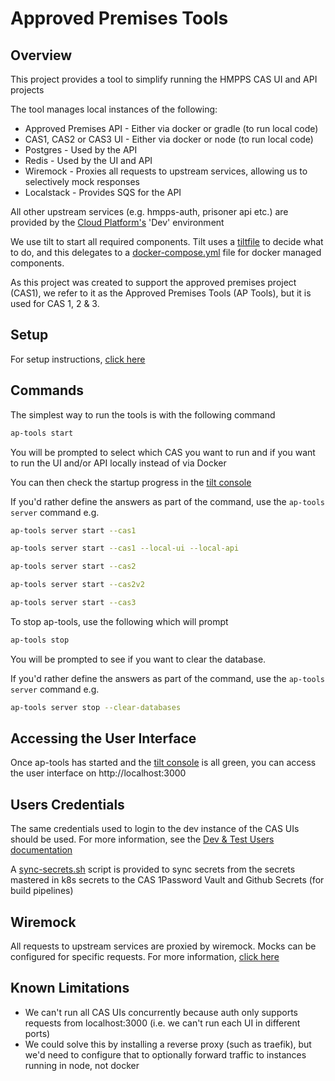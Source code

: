 # Approved Premises Tools

## Overview

This project provides a tool to simplify running the HMPPS CAS UI and API projects

The tool manages local instances of the following:

* Approved Premises API - Either via docker or gradle (to run local code)
* CAS1, CAS2 or CAS3 UI - Either via docker or node (to run local code)
* Postgres - Used by the API
* Redis - Used by the UI and API
* Wiremock - Proxies all requests to upstream services, allowing us to selectively mock responses
* Localstack - Provides SQS for the API

All other upstream services (e.g. hmpps-auth, prisoner api etc.) are provided by the [Cloud Platform's](https://user-guide.cloud-platform.service.justice.gov.uk/) 'Dev' environment

We use tilt to start all required components. Tilt uses a [tiltfile](tilefile) to decide what to do, and this delegates to a [docker-compose.yml](docker-compose.yml) file for docker managed components.

As this project was created to support the approved premises project (CAS1), we refer to it as the Approved Premises Tools (AP Tools), but it is used for CAS 1, 2 & 3.

## Setup

For setup instructions, [click here](SETUP.md)

## Commands

The simplest way to run the tools is with the following command

```bash
ap-tools start
```

You will be prompted to select which CAS you want to run and if you want to run the UI and/or API locally instead of via Docker

You can then check the startup progress in the [tilt console](http://localhost:10350)

If you'd rather define the answers as part of the command, use the `ap-tools server` command e.g.

```bash
ap-tools server start --cas1
```

```bash
ap-tools server start --cas1 --local-ui --local-api
```

```bash
ap-tools server start --cas2
```

```bash
ap-tools server start --cas2v2
```

```bash
ap-tools server start --cas3
```

To stop ap-tools, use the following which will prompt

```bash
ap-tools stop
```

You will be prompted to see if you want to clear the database.

If you'd rather define the answers as part of the command, use the `ap-tools server` command e.g.

```bash
ap-tools server stop --clear-databases
```

## Accessing the User Interface

Once ap-tools has started and the [tilt console](http://localhost:10350) is all green, you can access the user interface on http://localhost:3000

## Users Credentials

The same credentials used to login to the dev instance of the CAS UIs should be used. For more information, see the [Dev & Test Users documentation](https://dsdmoj.atlassian.net/wiki/spaces/AP/pages/5624791477/Dev+Test+Users)

A [sync-secrets.sh](bin/sync-secrets.sh) script is provided to sync secrets from the secrets mastered in k8s secrets to the CAS 1Password Vault and Github Secrets (for build pipelines)

## Wiremock

All requests to upstream services are proxied by wiremock. Mocks can be configured for specific requests. For more information, [click here](./wiremock/README.md)

## Known Limitations

* We can't run all CAS UIs concurrently because auth only supports requests from localhost:3000 (i.e. we can't run each UI in different ports)
* We could solve this by installing a reverse proxy (such as traefik), but we'd need to configure that to optionally forward traffic to instances running in node, not docker
